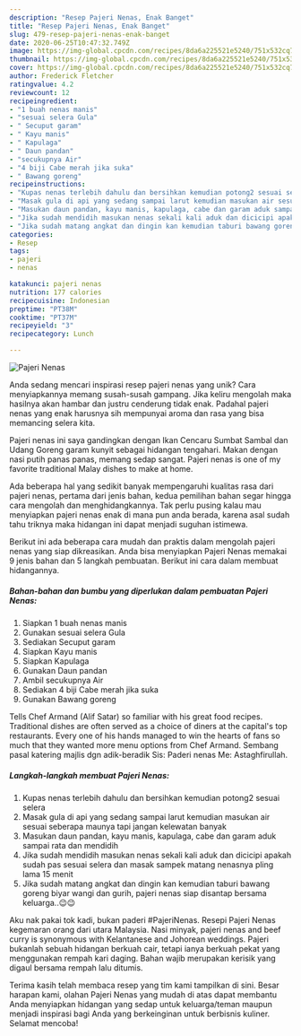 ```yaml
---
description: "Resep Pajeri Nenas, Enak Banget"
title: "Resep Pajeri Nenas, Enak Banget"
slug: 479-resep-pajeri-nenas-enak-banget
date: 2020-06-25T10:47:32.749Z
image: https://img-global.cpcdn.com/recipes/8da6a225521e5240/751x532cq70/pajeri-nenas-foto-resep-utama.jpg
thumbnail: https://img-global.cpcdn.com/recipes/8da6a225521e5240/751x532cq70/pajeri-nenas-foto-resep-utama.jpg
cover: https://img-global.cpcdn.com/recipes/8da6a225521e5240/751x532cq70/pajeri-nenas-foto-resep-utama.jpg
author: Frederick Fletcher
ratingvalue: 4.2
reviewcount: 12
recipeingredient:
- "1 buah nenas manis"
- "sesuai selera Gula"
- " Secuput garam"
- " Kayu manis"
- " Kapulaga"
- " Daun pandan"
- "secukupnya Air"
- "4 biji Cabe merah jika suka"
- " Bawang goreng"
recipeinstructions:
- "Kupas nenas terlebih dahulu dan bersihkan kemudian potong2 sesuai selera"
- "Masak gula di api yang sedang sampai larut kemudian masukan air sesuai seberapa maunya tapi jangan kelewatan banyak"
- "Masukan daun pandan, kayu manis, kapulaga, cabe dan garam aduk sampai rata dan mendidih"
- "Jika sudah mendidih masukan nenas sekali kali aduk dan dicicipi apakah sudah pas sesuai selera dan masak sampek matang nenasnya pling lama 15 menit"
- "Jika sudah matang angkat dan dingin kan kemudian taburi bawang goreng biyar wangi dan gurih, pajeri nenas siap disantap bersama keluarga..😉😉"
categories:
- Resep
tags:
- pajeri
- nenas

katakunci: pajeri nenas 
nutrition: 177 calories
recipecuisine: Indonesian
preptime: "PT38M"
cooktime: "PT37M"
recipeyield: "3"
recipecategory: Lunch

---
```



![Pajeri Nenas](https://img-global.cpcdn.com/recipes/8da6a225521e5240/751x532cq70/pajeri-nenas-foto-resep-utama.jpg)

Anda sedang mencari inspirasi resep pajeri nenas yang unik? Cara menyiapkannya memang susah-susah gampang. Jika keliru mengolah maka hasilnya akan hambar dan justru cenderung tidak enak. Padahal pajeri nenas yang enak harusnya sih mempunyai aroma dan rasa yang bisa memancing selera kita.

Pajeri nenas ini saya gandingkan dengan Ikan Cencaru Sumbat Sambal dan Udang Goreng garam kunyit sebagai hidangan tengahari. Makan dengan nasi putih panas panas, memang sedap sangat. Pajeri nenas is one of my favorite traditional Malay dishes to make at home.

Ada beberapa hal yang sedikit banyak mempengaruhi kualitas rasa dari pajeri nenas, pertama dari jenis bahan, kedua pemilihan bahan segar hingga cara mengolah dan menghidangkannya. Tak perlu pusing kalau mau menyiapkan pajeri nenas enak di mana pun anda berada, karena asal sudah tahu triknya maka hidangan ini dapat menjadi suguhan istimewa.


Berikut ini ada beberapa cara mudah dan praktis dalam mengolah pajeri nenas yang siap dikreasikan. Anda bisa menyiapkan Pajeri Nenas memakai 9 jenis bahan dan 5 langkah pembuatan. Berikut ini cara dalam membuat hidangannya.

<!--inarticleads1-->

##### Bahan-bahan dan bumbu yang diperlukan dalam pembuatan Pajeri Nenas:

1. Siapkan 1 buah nenas manis
1. Gunakan sesuai selera Gula
1. Sediakan  Secuput garam
1. Siapkan  Kayu manis
1. Siapkan  Kapulaga
1. Gunakan  Daun pandan
1. Ambil secukupnya Air
1. Sediakan 4 biji Cabe merah jika suka
1. Gunakan  Bawang goreng


Tells Chef Armand (Alif Satar) so familiar with his great food recipes. Traditional dishes are often served as a choice of diners at the capital&#39;s top restaurants. Every one of his hands managed to win the hearts of fans so much that they wanted more menu options from Chef Armand. Sembang pasal katering majlis dgn adik-beradik Sis: Paderi nenas Me: Astaghfirullah. 

<!--inarticleads2-->

##### Langkah-langkah membuat Pajeri Nenas:

1. Kupas nenas terlebih dahulu dan bersihkan kemudian potong2 sesuai selera
1. Masak gula di api yang sedang sampai larut kemudian masukan air sesuai seberapa maunya tapi jangan kelewatan banyak
1. Masukan daun pandan, kayu manis, kapulaga, cabe dan garam aduk sampai rata dan mendidih
1. Jika sudah mendidih masukan nenas sekali kali aduk dan dicicipi apakah sudah pas sesuai selera dan masak sampek matang nenasnya pling lama 15 menit
1. Jika sudah matang angkat dan dingin kan kemudian taburi bawang goreng biyar wangi dan gurih, pajeri nenas siap disantap bersama keluarga..😉😉


Aku nak pakai tok kadi, bukan paderi #PajeriNenas. Resepi Pajeri Nenas kegemaran orang dari utara Malaysia. Nasi minyak, pajeri nenas and beef curry is synonymous with Kelantanese and Johorean weddings. Pajeri bukanlah sebuah hidangan berkuah cair, tetapi ianya berkuah pekat yang menggunakan rempah kari daging. Bahan wajib merupakan kerisik yang digaul bersama rempah lalu ditumis. 

Terima kasih telah membaca resep yang tim kami tampilkan di sini. Besar harapan kami, olahan Pajeri Nenas yang mudah di atas dapat membantu Anda menyiapkan hidangan yang sedap untuk keluarga/teman maupun menjadi inspirasi bagi Anda yang berkeinginan untuk berbisnis kuliner. Selamat mencoba!
